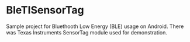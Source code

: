 BleTISensorTag
==============

Sample project for Bluethooth Low Energy (BLE) usage on Android. There was Texas Instruments SensorTag module used for demonstration.
